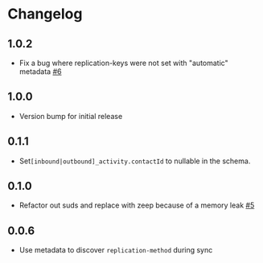 # Changelog

## 1.0.2
  * Fix a bug where replication-keys were not set with "automatic" metadata [#6](https://github.com/singer-io/tap-bronto/pull/6)

## 1.0.0
  * Version bump for initial release

## 0.1.1
  * Set`[inbound|outbound]_activity.contactId` to nullable in the schema.

## 0.1.0
  * Refactor out suds and replace with zeep because of a memory leak [#5](https://github.com/singer-io/tap-bronto/pull/5)

## 0.0.6
  * Use metadata to discover `replication-method` during sync

